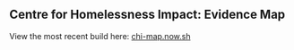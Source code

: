 ## Centre for Homelessness Impact: Evidence Map

View the most recent build here:
[chi-map.now.sh](https://chi-map.now.sh)

